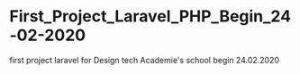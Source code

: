 # First_Project_Laravel_PHP_Begin_24-02-2020
first project laravel for Design tech Academie's school begin 24.02.2020
